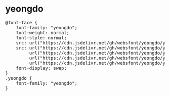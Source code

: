 # yeongdo

<pre>
@font-face {
    font-family: "yeongdo";
    font-weight: normal;
    font-style: normal;
    src: url("https://cdn.jsdelivr.net/gh/websfont/yeongdo/yeongdo.eot");
    src: url("https://cdn.jsdelivr.net/gh/websfont/yeongdo/yeongdo.eot?#iefix") format("embedded-opentype"),
         url("https://cdn.jsdelivr.net/gh/websfont/yeongdo/yeongdo.woff2") format("woff2"),
         url("https://cdn.jsdelivr.net/gh/websfont/yeongdo/yeongdo.woff") format("woff"),
         url("https://cdn.jsdelivr.net/gh/websfont/yeongdo/yeongdo.ttf") format("truetype");
    font-display: swap;
} 
.yeongdo {
    font-family: "yeongdo";
}
</pre>
